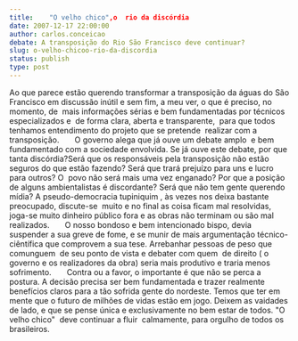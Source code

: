```yaml
---
title:    "O velho chico",o  rio da discórdia 
date: 2007-12-17 22:00:00
author: carlos.conceicao
debate: A transposição do Rio São Francisco deve continuar?
slug: o-velho-chicoo-rio-da-discordia
status: publish 
type: post
---
```


Ao que parece estão querendo transformar a transposição da águas do São Francisco em discussão inútil e sem fim, a meu ver, o que é preciso, no momento, de  mais informações sérias e bem fundamentadas por técnicos especializados e  de forma clara, aberta e transparente,  para que todos tenhamos entendimento do projeto que se pretende  realizar com a transposição.       O governo alega que já ouve um debate amplo  e bem fundamentado com a sociedade envolvida. Se já ouve este debate, por que tanta discórdia?Será que os responsáveis pela transposição não estão seguros do que estão fazendo? Será que trará prejuízo para uns e lucro para outros? O  povo não será mais uma vez enganado? Por que a posição de alguns ambientalistas é discordante? Será que não tem gente querendo mídia? A pseudo-democracia tupiniquim , às vezes nos deixa bastante preocupado, discute-se  muito e no final as coisa ficam mal resolvidas, joga-se muito dinheiro público fora e as obras não terminam ou são mal realizados.       O nosso bondoso e bem intencionado bispo, devia suspender a sua greve de fome, e se munir de mais argumentação técnico-ciêntífica que comprovem a sua tese. Arrebanhar pessoas de peso que comunguem  de seu ponto de vista e debater com quem  de direito ( o governo e os realizadores da obra) seria mais produtivo e traria menos sofrimento.       Contra ou a favor, o importante é que não se perca a postura. A decisão precisa ser bem fundamentada e trazer realmente benefícios claros para a tão sofrida gente do nordeste. Temos que ter em mente que o futuro de milhões de vidas estão em jogo. Deixem as vaidades de lado, e que se pense única e exclusivamente no bem estar de todos. "O velho chico"  deve continuar a fluir  calmamente, para orgulho de todos os brasileiros.
